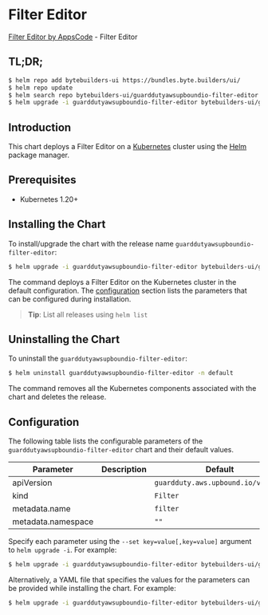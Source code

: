 # Filter Editor

[Filter Editor by AppsCode](https://byte.builders) - Filter Editor

## TL;DR;

```bash
$ helm repo add bytebuilders-ui https://bundles.byte.builders/ui/
$ helm repo update
$ helm search repo bytebuilders-ui/guarddutyawsupboundio-filter-editor --version=v0.4.18
$ helm upgrade -i guarddutyawsupboundio-filter-editor bytebuilders-ui/guarddutyawsupboundio-filter-editor -n default --create-namespace --version=v0.4.18
```

## Introduction

This chart deploys a Filter Editor on a [Kubernetes](http://kubernetes.io) cluster using the [Helm](https://helm.sh) package manager.

## Prerequisites

- Kubernetes 1.20+

## Installing the Chart

To install/upgrade the chart with the release name `guarddutyawsupboundio-filter-editor`:

```bash
$ helm upgrade -i guarddutyawsupboundio-filter-editor bytebuilders-ui/guarddutyawsupboundio-filter-editor -n default --create-namespace --version=v0.4.18
```

The command deploys a Filter Editor on the Kubernetes cluster in the default configuration. The [configuration](#configuration) section lists the parameters that can be configured during installation.

> **Tip**: List all releases using `helm list`

## Uninstalling the Chart

To uninstall the `guarddutyawsupboundio-filter-editor`:

```bash
$ helm uninstall guarddutyawsupboundio-filter-editor -n default
```

The command removes all the Kubernetes components associated with the chart and deletes the release.

## Configuration

The following table lists the configurable parameters of the `guarddutyawsupboundio-filter-editor` chart and their default values.

|     Parameter      | Description |                    Default                    |
|--------------------|-------------|-----------------------------------------------|
| apiVersion         |             | <code>guardduty.aws.upbound.io/v1beta1</code> |
| kind               |             | <code>Filter</code>                           |
| metadata.name      |             | <code>filter</code>                           |
| metadata.namespace |             | <code>""</code>                               |


Specify each parameter using the `--set key=value[,key=value]` argument to `helm upgrade -i`. For example:

```bash
$ helm upgrade -i guarddutyawsupboundio-filter-editor bytebuilders-ui/guarddutyawsupboundio-filter-editor -n default --create-namespace --version=v0.4.18 --set apiVersion=guardduty.aws.upbound.io/v1beta1
```

Alternatively, a YAML file that specifies the values for the parameters can be provided while
installing the chart. For example:

```bash
$ helm upgrade -i guarddutyawsupboundio-filter-editor bytebuilders-ui/guarddutyawsupboundio-filter-editor -n default --create-namespace --version=v0.4.18 --values values.yaml
```
